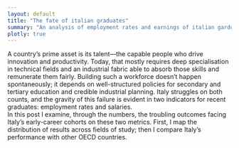 ```yaml
---
layout: default
title: "The fate of italian graduates"
summary: "An analysis of employment rates and earnings of italian garduates."
plotly: true
---
```



A country’s prime asset is its talent—the capable people who drive innovation and productivity. Today, that mostly requires deep specialisation in technical fields and an industrial fabric able to absorb those skills and remunerate them fairly. Building such a workforce doesn’t happen spontaneously; it depends on well-structured policies for secondary and tertiary education and credible industrial planning. Italy struggles on both counts, and the gravity of this failure is evident in two indicators for recent graduates: employment rates and salaries. <br>
In this post I examine, through the numbers, the troubling outcomes facing Italy’s early-career cohorts on these two metrics. First, I map the distribution of results across fields of study; then I compare Italy’s performance with other OECD countries.

<div id="my-scatter" style="width:100%;height:460px"></div>

<script>
  document.addEventListener('DOMContentLoaded', function () {
    if (!window.Plotly) return;

    // Example data (replace with yours)
    const x = [1.1, 2.0, 2.5, 3.2, 3.8];
    const y = [3.4, 2.3, 4.8, 3.1, 4.2];
    const labels = ['Alpha','Beta','Gamma','Delta','Epsilon'];

    // Pass labels through `customdata` and reference them in `hovertemplate`
    const trace = {
      type: 'scatter',
      mode: 'markers',
      x, y,
      customdata: labels,
      hovertemplate: '<b>%{customdata}</b><br>x=%{x}<br>y=%{y}<extra></extra>'
      // <extra></extra> hides the secondary hover box
    };

    Plotly.newPlot('my-scatter', [trace], {
      margin: {t: 24, r: 16, b: 48, l: 56},
      xaxis: { title: 'x' },
      yaxis: { title: 'y' }
    });
  });
</script>
